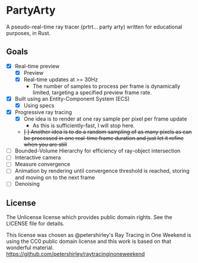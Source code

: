 # PartyArty

A pseudo-real-time ray tracer (prtrt... party arty) written for educational purposes, in Rust.

## Goals

* [x] Real-time preview
    * [x] Preview
    * [x] Real-time updates at >= 30Hz
        * The number of samples to process per frame is dynamically limited, targeting a specified preview frame rate.
* [x] Built using an Entity-Component System (ECS)
    * [x] Using specs
* [x] Progressive ray tracing
    * [x] One idea is to render at one ray sample per pixel per frame update
        * As this is sufficiently-fast, I will stop here.
    * ~~[ ] Another idea is to do a random sampling of as many pixels as can be processed in one real-time frame duration and just let it refine when you are still~~
* [ ] Bounded-Volume Hierarchy for efficiency of ray-object intersection
* [ ] Interactive camera
* [ ] Measure convergence
* [ ] Animation by rendering until convergence threshold is reached, storing and moving on to the next frame
* [ ] Denoising

## License

The Unlicense license which provides public domain rights. See the LICENSE file for details.

This license was chosen as @petershirley's Ray Tracing in One Weekend is using the CC0 public domain license and this work is based on that wonderful material. https://github.com/petershirley/raytracinginoneweekend
